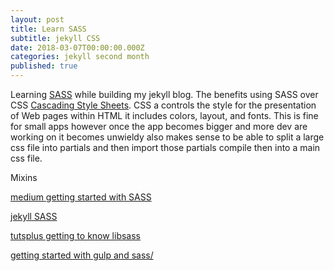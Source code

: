 ```yaml
---
layout: post
title: Learn SASS
subtitle: jekyll CSS
date: 2018-03-07T00:00:00.000Z
categories: jekyll second month
published: true
---
```


Learning [SASS](https://sass-lang.com) while building my jekyll blog. The benefits using SASS over CSS [Cascading Style Sheets](https://www.w3.org/Style/CSS/ "CSS"). CSS a controls the style for the presentation of Web pages within HTML it includes colors, layout, and fonts. This is fine for small apps however once the app becomes bigger and more dev are working on it becomes unwieldy also makes sense to be able to split a large css file into partials and then import those partials compile then into a main css file.

Mixins

[medium getting started with SASS](https://medium.com/@thejasonfile/getting-started-with-sass-dedb271bdf5a)

[jekyll SASS](https://jekyllrb.com/docs/assets/)

[tutsplus getting to know libsass](https://webdesign.tutsplus.com/articles/getting-to-know-libsass--cms-23114)

[getting started with gulp and sass/](http://ryanchristiani.com/getting-started-with-gulp-and-sass/)
